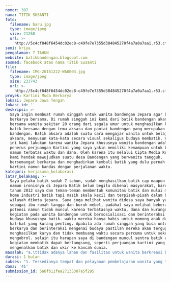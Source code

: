```yaml
---
nomor: 307
nama: TITIK SUSANTI
foto:
  filename: baru.jpg
  type: image/jpeg
  size: 21268
  url: >-
    http://5c4cf848f6454dc02ec8-c49fe7e7355d384845270f4a7a0a7aa1.r53.cf2.rackcdn.com/5c0bdcd7-be91-4bad-bcec-7c74c5f5502a/baru.jpg
seni: kriya
pengalaman: 7 TAHUN
website: batikbandengan.blogspot.com
sosmed: facebook atas nama Titik Susanti
file:
  filename: IMG-20161222-WA0003.jpg
  type: image/jpeg
  size: 233743
  url: >-
    http://5c4cf848f6454dc02ec8-c49fe7e7355d384845270f4a7a0a7aa1.r53.cf2.rackcdn.com/718b25dc-16b1-4b59-afe9-1270bd78837f/IMG-20161222-WA0003.jpg
proyek: Kartini Muda Berkarya
lokasi: Jepara Jawa Tengah
lokasi_id: ''
deskripsi: >-
  Saya ingin membuat rumah singgah untuk wanita bandengan Jepara agar bisa
  berkarya bersama. Di rumah singgah ini kami dari batik bandengan akan berkarya
  bersama wanita sekitar 20 orang dari segala umur untuk menghasilkan karya
  batik bersama dengan tema aksara dan pantai bandengan yang merupakan icon desa
  bandengan. Batik aksara adalah suatu cara mengajar wanita untuk belajar
  aksara, menyusun kata-kata secara visual sekaligus budaya membatik. Kegiatan
  ini kami lakukan karena wanita Jepara khususnya wanita bandengan adalah
  penerus perjuangan Kartini yang saya yakin memiliki kemampuan untuk berkarya
  namun terbatas waktu dan dana. Oleh karena itu melalui Cipta Media Kreasi ini
  kami hendak mewujudkan suatu desa Bandengan yang berwanita tangguh,
  bersemangat berkarya dan menghadirkan kembali batik yang dulu pernah diusung
  kartini namun kandas dengan perjalanan waktu.
kategori: kerjasama_kolaborasi
latar_belakang: >-
  Saya pelaku batik sudah 7 tahun, sudah menghasilkan batik cap maupun tulis,
  namun ironisnya di Jepara Batik belum begitu dikenal masyarakat, baru sekitar
  tahun 2012 saya dan teman-teman membentuk komunitas batik dan mulai muncul
  home industri batik tapi masih skala kecil dan terpisah-pisah dalam berbagai
  wilayah dikota jepara. Saya juga melihat wanita didesa saya banyak yang hanya
  sebagai ibu rumah tangga dan buruh mebel, padahal saya melihat beberapa
  potensi namun tidak muncul karena terbatasnya waktu, dana dan kurangnya
  kegiatan pada wanita bandengan untuk bersosialisasi dan berinteraksi mengenai
  budaya khususnya batik. waktu mereka hanya habis untuk momong anak dan jagong
  hal-hal yang kurang penting. Apabila ada rumah singgah yang bisa untuk mereka
  berkarya dan berinteraksi mengenai budaya pastilah mereka akan tergugah untuk
  menghasilkan karya dan tidak membuang waktu secara percuma untuk sekedar
  mengobrol. selain itu harapan saya di bandengan muncul sentra batik agar
  kegiatan membatik dapat berlangsung, seperti perjuangan kartini yang telah
  mengenalkan batik dan ukir ke kancah dunia.
masalah: "a.\tTidak adanya lahan dan fasilitas untuk wanita berkreasi batik\r\nb.\tTidak adanya lahan untuk wanita bersharing dan saling mengemukakan pendapat\r\nc.\tKurangnya kesadaran wanita untuk mencoba sesuatu yang inovatif, rasa ingin belajar dan keinginan untuk memajukan diri\r\nd.\tKurangnya rasa percaya diri wanita untuk memulai usaha baru \r\ne.\tKeterbatasan alat dan bahan untuk pelatihan yang akan dilaksanakan secara berkesinambungan"
durasi: 1 bulan
sukses: "1. Tersedianya tempat dan pelayanan pembelajaran wanita yang tumbuh dan berkembang berbasis pada inisiatif, partisipasi, potensi dan  kebutuhan suatu komunitas melalui pelatihan membatik,\r\n2.\tWanita Jepara mampu menghasilkan karya batik aksara\r\n3.\tTerbangunnya tradisi kemandirian lewat kewirausahaan dalam bidang batik. \r\n4.\tAdanya lahan untuk wanita Bandengan Jepara berkreasi dan berkarya batik\r\n"
dana: '41'
submission_id: 5a8fb11fea27135307a5f295
---
```

